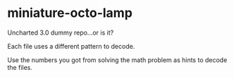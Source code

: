 # miniature-octo-lamp
Uncharted 3.0 dummy repo...or is it?


Each file uses a different pattern to decode.

Use the numbers you got from solving the math problem as hints to decode the files.
